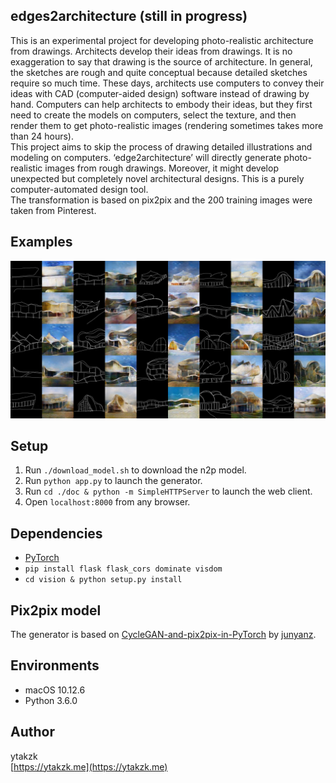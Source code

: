## edges2architecture (still in progress)

This is an experimental project for developing photo-realistic architecture from drawings. Architects develop their ideas from drawings. It is no exaggeration to say that drawing is the source of architecture. In general, the sketches are rough and quite conceptual because detailed sketches require so much time. These days, architects use computers to convey their ideas with CAD (computer-aided design) software instead of drawing by hand. Computers can help architects to embody their ideas, but they first need to create the models on computers, select the texture, and then render them to get photo-realistic images (rendering sometimes takes more than 24 hours).  
This project aims to skip the process of drawing detailed illustrations and modeling on computers. ‘edge2architecture’ will directly generate photo-realistic images from rough drawings. Moreover, it might develop unexpected but completely novel architectural designs. This is a purely computer-automated design tool.  
The transformation is based on pix2pix and the 200 training images were taken from Pinterest.


## Examples

![examples](./images/examples.jpg)

## Setup

1. Run ```./download_model.sh``` to download the n2p model.
2. Run ```python app.py``` to launch the generator.
3. Run ```cd ./doc & python -m SimpleHTTPServer``` to launch the web client.
4. Open ```localhost:8000``` from any browser.

## Dependencies

- [PyTorch](http://pytorch.org/)
- ```pip install flask flask_cors dominate visdom```
- ```cd vision & python setup.py install```

## Pix2pix model

The generator is based on [CycleGAN-and-pix2pix-in-PyTorch](https://github.com/junyanz/pytorch-CycleGAN-and-pix2pix) by [junyanz](https://github.com/junyanz).

## Environments

- macOS 10.12.6
- Python 3.6.0

## Author
ytakzk  
 [https://ytakzk.me](https://ytakzk.me)
